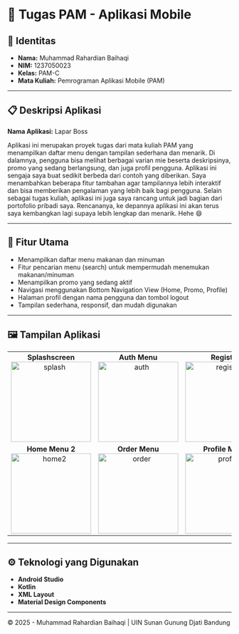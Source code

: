 # 📱 Tugas PAM - Aplikasi Mobile

## 👤 Identitas
- **Nama:** Muhammad Rahardian Baihaqi  
- **NIM:** 1237050023 
- **Kelas:** PAM-C 
- **Mata Kuliah:** Pemrograman Aplikasi Mobile (PAM)  

---

## 📋 Deskripsi Aplikasi
**Nama Aplikasi:** Lapar Boss  

Aplikasi ini merupakan proyek tugas dari mata kuliah PAM yang menampilkan daftar menu dengan tampilan sederhana dan menarik.
Di dalamnya, pengguna bisa melihat berbagai varian mie beserta deskripsinya, promo yang sedang berlangsung, dan juga profil pengguna.
Aplikasi ini sengaja saya buat sedikit berbeda dari contoh yang diberikan. Saya menambahkan beberapa fitur tambahan agar tampilannya lebih interaktif dan bisa memberikan pengalaman yang lebih baik bagi pengguna.
Selain sebagai tugas kuliah, aplikasi ini juga saya rancang untuk jadi bagian dari portofolio pribadi saya. Rencananya, ke depannya aplikasi ini akan terus saya kembangkan lagi supaya lebih lengkap dan menarik. Hehe 😄

---

## 🧩 Fitur Utama
- Menampilkan daftar menu makanan dan minuman
- Fitur pencarian menu (search) untuk mempermudah menemukan makanan/minuman
- Menampilkan promo yang sedang aktif
- Navigasi menggunakan Bottom Navigation View (Home, Promo, Profile)
- Halaman profil dengan nama pengguna dan tombol logout
- Tampilan sederhana, responsif, dan mudah digunakan

---

## 🖼️ Tampilan Aplikasi

<table align="center">
  <tbody>
    <tr>
      <td align="center"><strong>Splashscreen</strong><br/><img src="https://github.com/user-attachments/assets/00c2c004-7ae4-4898-91c3-efcdbb8a3119" alt="splash" width="180" /></td>
      <td align="center"><strong>Auth Menu</strong><br/><img src="https://github.com/user-attachments/assets/766c025a-1fa9-4d78-89da-42b3401d3688" alt="auth" width="180" /></td>
      <td align="center"><strong>Register</strong><br/><img src="https://github.com/user-attachments/assets/eb8412cc-6cc3-43fe-9d7a-f52b8a647007" alt="register" width="180" /></td>
      <td align="center"><strong>Login</strong><br/><img src="https://github.com/user-attachments/assets/25fbe062-a5ad-42d9-a208-1078c79a0165" alt="login" width="180" /></td>
      <td align="center"><strong>Home Menu</strong><br/><img src="https://github.com/user-attachments/assets/cbe9b9e8-a814-4842-a17d-4845e3048a5f" alt="home" width="180" /></td>
    </tr>
    <tr>
      <td align="center"><strong>Home Menu 2</strong><br/><img src="https://github.com/user-attachments/assets/e7077d5b-1080-47cf-a9c1-5e2dd42e42de" alt="home2" width="180" /></td>
      <td align="center"><strong>Order Menu</strong><br/><img src="https://github.com/user-attachments/assets/9f85f589-2726-48f8-8bb9-d3b09b4450be" alt="order" width="180" /></td>
      <td align="center"><strong>Profile Menu</strong><br/><img src="https://github.com/user-attachments/assets/2fa613cf-112a-4482-9cf5-763b58fb5087" alt="profile" width="180" /></td>
      <td align="center"><strong>Detail Pesanan</strong><br/><img src="https://github.com/user-attachments/assets/93f9c46c-ac55-4901-bb98-969e2ad069f6" alt="detail" width="180" /></td>
      <td align="center"><strong>Success Order</strong><br/><img src="https://github.com/user-attachments/assets/8c63016e-20e5-4c66-9d62-70cbce468694" alt="success" width="180" /></td>
    </tr>
  </tbody>
</table>

---

## ⚙️ Teknologi yang Digunakan
- **Android Studio**
- **Kotlin**
- **XML Layout**
- **Material Design Components**


---

© 2025 - Muhammad Rahardian Baihaqi | UIN Sunan Gunung Djati Bandung
